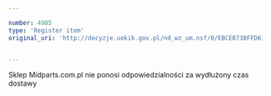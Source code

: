 ```yaml
---

number: 4985
type: 'Register item'
original_uri: 'http://decyzje.uokik.gov.pl/nd_wz_um.nsf/0/EBCE8738FFD6108DC1257B90002A6E38?OpenDocument'


---
```


Sklep Midparts.com.pl nie ponosi odpowiedzialności za wydłużony czas dostawy
